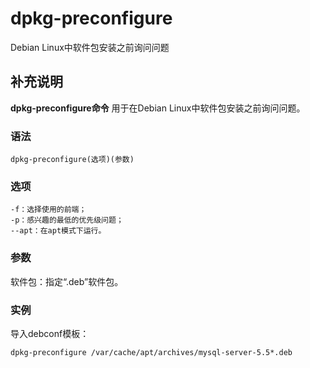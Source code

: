 dpkg-preconfigure
===

Debian Linux中软件包安装之前询问问题

## 补充说明

**dpkg-preconfigure命令** 用于在Debian Linux中软件包安装之前询问问题。

###  语法

```
dpkg-preconfigure(选项)(参数)
```

###  选项

```
-f：选择使用的前端；
-p：感兴趣的最低的优先级问题；
--apt：在apt模式下运行。
```

###  参数

软件包：指定“.deb”软件包。

###  实例

导入debconf模板：

```
dpkg-preconfigure /var/cache/apt/archives/mysql-server-5.5*.deb
```


